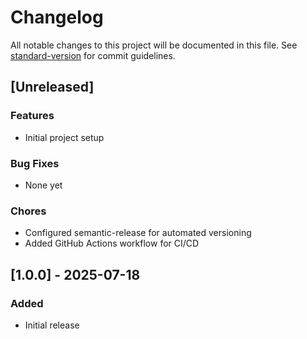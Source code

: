 # Changelog

All notable changes to this project will be documented in this file. See [standard-version](https://github.com/conventional-changelog/standard-version) for commit guidelines.

## [Unreleased]

### Features
- Initial project setup

### Bug Fixes
- None yet

### Chores
- Configured semantic-release for automated versioning
- Added GitHub Actions workflow for CI/CD

## [1.0.0] - 2025-07-18
### Added
- Initial release
